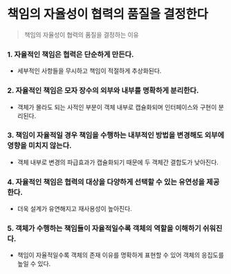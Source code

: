 # 책임의 자율성이 협력의 품질을 결정한다

> 책임의 자율성이 협력의 품질을 결정하는 이유

### 1. 자율적인 책임은 협력은 단순하게 만든다.
- 세부적인 사항들을 무시하고 책임이 적절하게 추상화된다.

  
### 2. 자율적인 책임은 모자 장수의 외부와 내부를 명확하게 분리한다.
- 객체가 몰라도 되는 사적인 부분이 객체 내부로 캡슐화되며 인터페이스와 구현이 분리된다.
  
### 3. 책임이 자율적일 경우 책임을 수행하는 내부적인 방법을 변경해도 외부에 영향을 미치지 않는다.
- 객체 내부로 변경의 파급효과가 캡슐화되기 때문에 두 객체간 결합도가 낮아진다.
  
### 4. 자율적인 책임은 협력의 대상을 다양하게 선택할 수 있는 유연성을 제공한다.
- 더욱 설계가 유연해지고 재사용성이 높아진다.
  
### 5. 객체가 수행하는 책임들이 자율적일수록 객체의 역할을 이해하기 쉬워진다.
- 책임이 자율적일수록 객체의 존재 이유를 명확하게 표현할 수 있어 객체의 응집도를 높일 수 있다.
